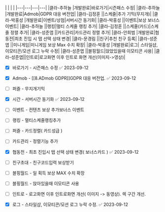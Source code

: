 



|   |   |   |
|---|---|---|---|
|클라-추하늘  |개발완료|바로가기|시즌패스 수정|
|클라-추하늘  |개발완료|Admob|GDPR 대응 버전업|
|클라-김정훈  ||스케줄|추가 기믹(무지개)|
|클라-박홍성  |개발완료|이벤트/상점|서버시간 동기화|
|클라-박홍성  ||이벤트|보상 보너스 이벤트|
|클라-추하늘  ||랭킹|멀티 스케줄 랭킹 추가|
|클라-김정훈  ||스케줄(카드)|스케줄 정렬 추가|
|클라-성준엽  ||카드관리|카드관리 정렬 추가|
|클라-안희범  |개발완료|협동전|최초 진입 시 탭 선택 상태 변경|
|클라-문경림  ||친구|추천 친구 등록|
|클라-성준엽  ||미니게임|미니게임 보상 Max 수치 확장|
|클라-박홍성  |개발완료|로그| 스타일샵, 이모티콘/모션 로그 누락 수정|
|클라-성준엽  ||블핑월드|앉았있을때 이모티콘 사용|
|클라-성준엽||인트로|로고화면 이후 인트로 화면 개선(이미지->영상)|




- [x] 바로가기 - 시즌패스 수정 ✅ 2023-09-12
- [x] Admob - [[8.ADmob GDPR]]GDPR 대응 버전업. ✅ 2023-09-12
- [ ] 퍼즐 - 무지개기믹
- [x] 시간 - 서버시간 동기화 ✅ 2023-09-12
- [ ] 이벤트 - 컨텐츠 보상 추가보너스 이벤트
- [ ] 랭킹 - 멀티스케줄랭킹추가
- [ ] 퍼즐 - 카드정렬( 카드성급 )
- [ ] 카드관리 - 정렬기능 추가
- [x] 협동전 - 최초 진입시 탭 선택 상태 변경( 보너스카드 ) ✅ 2023-09-12
- [ ] 친구초대 - 친구코드입력 보상받기
- [ ] 블핑월드 - 일 획득 보상 MAX 수치 확장
- [ ] 블핑월드 - 앉아있을때 이모티콘 사용
- [ ] 인트로 - 로고화면 이후 인트로화면 개선( 이미지 -> 동영상). 렉 구간 개선.
- [x] 로그 - 스타일샵, 이모티콘/모션 로그 누락 수정. ✅ 2023-09-12







